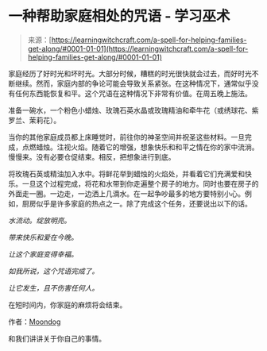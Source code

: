 <!--yml

类别：未分类

日期：2024-06-12 18:16:07

-->

# 一种帮助家庭相处的咒语 - 学习巫术

> 来源：[https://learningwitchcraft.com/a-spell-for-helping-families-get-along/#0001-01-01](https://learningwitchcraft.com/a-spell-for-helping-families-get-along/#0001-01-01)

家庭经历了好时光和坏时光。大部分时候，糟糕的时光很快就会过去，而好时光不断继续。然而，家庭内部的争论可能会导致关系紧张。在这种情况下，通常似乎没有任何东西能恢复和平。这个咒语在这种情况下非常有价值。在周五晚上施法。

准备一碗水，一个粉色小蜡烛、玫瑰石英水晶或玫瑰精油和牵牛花（或绣球花、紫罗兰、茉莉花）。

当你的其他家庭成员都上床睡觉时，前往你的神圣空间并祝圣这些材料。一旦完成，点燃蜡烛。注视火焰。随着它的增强，想象快乐和和平之情在你的家中流淌。慢慢来。没有必要仓促结束。相反，把想象进行到底。

将玫瑰石英或精油加入水中。将鲜花举到蜡烛的火焰处，并看着它们充满爱和快乐。一旦这个过程完成，将花和水带到你走遍整个房子的地方。同时也要在房子的外面走一圈。一边走，一边洒上几滴水。在一起争吵最多的地方要特别小心。例如，厨房似乎是许多家庭的热点之一。除了完成这个任务，还要说出以下的话。

*水流动。绽放明亮。*

*带来快乐和爱在今晚。*

*让这个家庭变得幸福。*

*如我所说，这个咒语完成了。*

*让它发生，且不伤害任何人。*

在短时间内，你家庭的麻烦将会结束。

作者：[Moondog](https://learningwitchcraft.com/profile/?tthayer/)

和我们讲讲关于你自己的事情。
